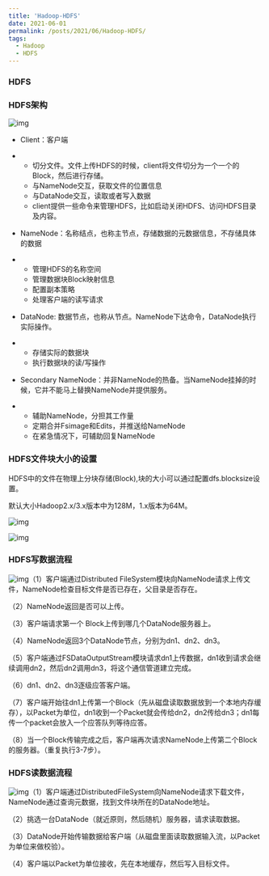 ```yaml
---
title: 'Hadoop-HDFS'
date: 2021-06-01
permalink: /posts/2021/06/Hadoop-HDFS/
tags:
  - Hadoop
  - HDFS
---
```

### HDFS

### HDFS架构

![img](https://cdn.nlark.com/yuque/0/2022/png/28253684/1661916050317-344bce7c-20a4-4b0d-bc40-031f5bfd4c2e.png)

- Client：客户端

- - 切分文件。文件上传HDFS的时候，client将文件切分为一个一个的Block，然后进行存储。
  - 与NameNode交互，获取文件的位置信息
  - 与DataNode交互，读取或者写入数据
  - client提供一些命令来管理HDFS，比如启动关闭HDFS、访问HDFS目录及内容。

- NameNode：名称结点，也称主节点，存储数据的元数据信息，不存储具体的数据

- - 管理HDFS的名称空间
  - 管理数据块Block映射信息
  - 配置副本策略
  - 处理客户端的读写请求

- DataNode: 数据节点，也称从节点。NameNode下达命令，DataNode执行实际操作。

- - 存储实际的数据块
  - 执行数据块的读/写操作

- Secondary NameNode：并非NameNode的热备。当NameNode挂掉的时候，它并不能马上替换NameNode并提供服务。

- - 辅助NameNode，分担其工作量
  - 定期合并Fsimage和Edits，并推送给NameNode
  - 在紧急情况下，可辅助回复NameNode

### HDFS文件块大小的设置

HDFS中的文件在物理上分块存储(Block),块的大小可以通过配置dfs.blocksize设置。

默认大小Hadoop2.x/3.x版本中为128M，1.x版本为64M。

![img](https://cdn.nlark.com/yuque/0/2022/jpeg/28253684/1661876134943-268ba6f8-bf15-4a8a-8b52-67eb553ccdb6.jpeg)

![img](https://cdn.nlark.com/yuque/0/2022/png/28253684/1661876178364-13695374-128a-4540-b66f-1794074fa127.png)

### HDFS写数据流程

![img](https://cdn.nlark.com/yuque/0/2022/png/28253684/1661876265659-c3440599-df31-49bd-801d-42a6cdb40435.png)（1）客户端通过Distributed FileSystem模块向NameNode请求上传文件，NameNode检查目标文件是否已存在，父目录是否存在。

（2）NameNode返回是否可以上传。

（3）客户端请求第一个 Block上传到哪几个DataNode服务器上。

（4）NameNode返回3个DataNode节点，分别为dn1、dn2、dn3。

（5）客户端通过FSDataOutputStream模块请求dn1上传数据，dn1收到请求会继续调用dn2，然后dn2调用dn3，将这个通信管道建立完成。

（6）dn1、dn2、dn3逐级应答客户端。

（7）客户端开始往dn1上传第一个Block（先从磁盘读取数据放到一个本地内存缓存），以Packet为单位，dn1收到一个Packet就会传给dn2，dn2传给dn3；dn1每传一个packet会放入一个应答队列等待应答。

（8）当一个Block传输完成之后，客户端再次请求NameNode上传第二个Block的服务器。（重复执行3-7步）。

### HDFS读数据流程

![img](https://cdn.nlark.com/yuque/0/2022/png/28253684/1661876531731-ec9bab6b-42ac-4b21-8650-142b9be58d8a.png)（1）客户端通过DistributedFileSystem向NameNode请求下载文件，NameNode通过查询元数据，找到文件块所在的DataNode地址。

（2）挑选一台DataNode（就近原则，然后随机）服务器，请求读取数据。

（3）DataNode开始传输数据给客户端（从磁盘里面读取数据输入流，以Packet为单位来做校验）。

（4）客户端以Packet为单位接收，先在本地缓存，然后写入目标文件。